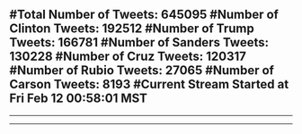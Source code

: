 #Total Number of Tweets: 645095 
#Number of Clinton Tweets: 192512
#Number of Trump Tweets: 166781
#Number of Sanders Tweets: 130228
#Number of Cruz Tweets: 120317
#Number of Rubio Tweets: 27065
#Number of Carson Tweets: 8193
#Current Stream Started at Fri Feb 12 00:58:01 MST
---
---
---
